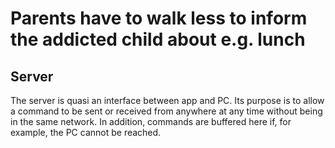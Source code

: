 # Parents have to walk less to inform the addicted child about e.g. lunch

## Server
The server is quasi an interface between app and PC. Its purpose is to allow a command to be sent or received from anywhere at any time without being in the same network. In addition, commands are buffered here if, for example, the PC cannot be reached.